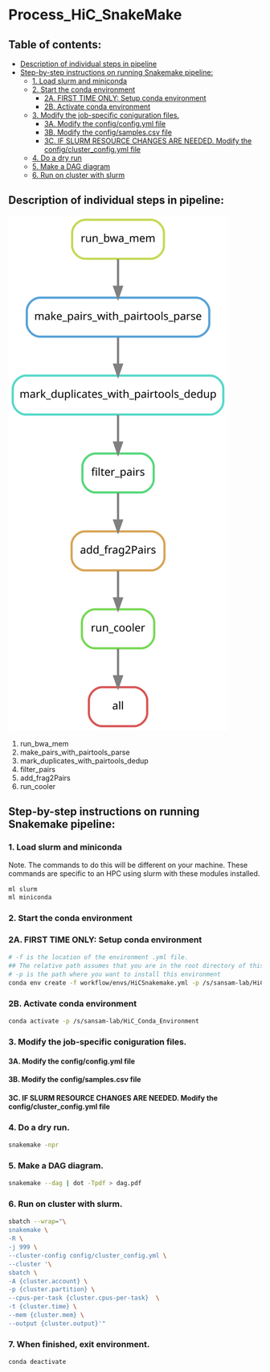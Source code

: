# Process_HiC_SnakeMake
 
## Table of contents:
* [Description of individual steps in pipeline](https://github.com/SansamLab/Process_HiC_SnakeMake/edit/main/README.md#description-of-individual-steps-in-pipeline)
* [Step-by-step instructions on running Snakemake pipeline:](https://github.com/SansamLab/Process_HiC_SnakeMake/edit/main/README.md#step-by-step-instructions-on-running-snakemake-pipeline)
  * [1.  Load slurm and miniconda](https://github.com/SansamLab/Process_HiC_SnakeMake/edit/main/README.md#1--load-slurm-and-miniconda)
  * [2.  Start the conda environment]()
    * [2A.  FIRST TIME ONLY:  Setup conda environment]()
    * [2B.  Activate conda environment]()
  * [3.  Modify the job-specific coniguration files.]()
    * [3A.  Modify the config/config.yml file]()
    * [3B.  Modify the config/samples.csv file]()
    * [3C.  IF SLURM RESOURCE CHANGES ARE NEEDED. Modify the config/cluster_config.yml file]()
  * [4.  Do a dry run]()
  * [5.  Make a DAG diagram]()
  * [6.  Run on cluster with slurm]()

## Description of individual steps in pipeline:
![DAG of Pipeline](dag.svg)

1.  run_bwa_mem
2.  make_pairs_with_pairtools_parse
3.  mark_duplicates_with_pairtools_dedup
4.  filter_pairs
5.  add_frag2Pairs
6.  run_cooler

## Step-by-step instructions on running Snakemake pipeline:

### 1.  Load slurm and miniconda
Note. The commands to do this will be different on your machine. These commands are specific to an HPC using slurm with these modules installed.

```bash
ml slurm
ml miniconda
```

### 2.  Start the conda environment
### 2A.  FIRST TIME ONLY:  Setup conda environment
```bash
# -f is the location of the environment .yml file. 
## The relative path assumes that you are in the root directory of this repository.
# -p is the path where you want to install this environment
conda env create -f workflow/envs/HiCSnakemake.yml -p /s/sansam-lab/HiC_Conda_Environment 
```

### 2B.  Activate conda environment
```bash
conda activate -p /s/sansam-lab/HiC_Conda_Environment
```

### 3.  Modify the job-specific coniguration files.
#### 3A.  Modify the config/config.yml file

#### 3B.  Modify the config/samples.csv file

#### 3C.  IF SLURM RESOURCE CHANGES ARE NEEDED. Modify the config/cluster_config.yml file


### 4.  Do a dry run.
```bash
snakemake -npr
```

### 5.  Make a DAG diagram.
```bash
snakemake --dag | dot -Tpdf > dag.pdf
```

### 6.  Run on cluster with slurm.
```bash
sbatch --wrap="\
snakemake \
-R \
-j 999 \
--cluster-config config/cluster_config.yml \
--cluster '\
sbatch \
-A {cluster.account} \
-p {cluster.partition} \
--cpus-per-task {cluster.cpus-per-task}  \
-t {cluster.time} \
--mem {cluster.mem} \
--output {cluster.output}'"
```

### 7.  When finished, exit environment.
```bash
conda deactivate
```
